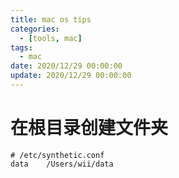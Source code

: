 ```yaml
---
title: mac os tips
categories: 
  - [tools, mac]
tags:
  - mac
date: 2020/12/29 00:00:00
update: 2020/12/29 00:00:00
---
```


# 在根目录创建文件夹

```shell
# /etc/synthetic.conf
data	/Users/wii/data
```

